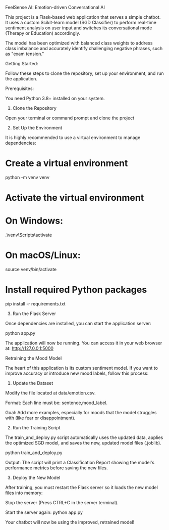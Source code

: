 FeelSense AI: Emotion-driven Conversational AI

This project is a Flask-based web application that serves a simple chatbot. It uses a custom Scikit-learn model (SGD Classifier) to perform real-time sentiment analysis on user input and switches its conversational mode (Therapy or Education) accordingly.

The model has been optimized with balanced class weights to address class imbalance and accurately identify challenging negative phrases, such as "exam tension."

Getting Started:

Follow these steps to clone the repository, set up your environment, and run the application.

Prerequisites:

You need Python 3.8+ installed on your system.

1. Clone the Repository

Open your terminal or command prompt and clone the project

2. Set Up the Environment

It is highly recommended to use a virtual environment to manage dependencies:

# Create a virtual environment
python -m venv venv

# Activate the virtual environment
# On Windows:
.\venv\Scripts\activate
# On macOS/Linux:
source venv/bin/activate

# Install required Python packages
pip install -r requirements.txt


3. Run the Flask Server

Once dependencies are installed, you can start the application server:

python app.py


The application will now be running. You can access it in your web browser at: http://127.0.0.1:5000

Retraining the Mood Model

The heart of this application is its custom sentiment model. If you want to improve accuracy or introduce new mood labels, follow this process:

1. Update the Dataset

Modify the file located at data/emotion.csv.

Format: Each line must be: sentence,mood_label.

Goal: Add more examples, especially for moods that the model struggles with (like fear or disappointment).

2. Run the Training Script

The train_and_deploy.py script automatically uses the updated data, applies the optimized SGD model, and saves the new, updated model files (.joblib).

python train_and_deploy.py


Output: The script will print a Classification Report showing the model's performance metrics before saving the new files.

3. Deploy the New Model

After training, you must restart the Flask server so it loads the new model files into memory:

Stop the server (Press CTRL+C in the server terminal).

Start the server again: python app.py

Your chatbot will now be using the improved, retrained model!
